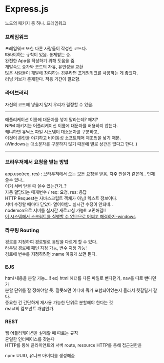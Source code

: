 # Express.js

노드의 패키지 중 하나. 프레임워크<br>

### 프레임워크

프레임워크 또한 다른 사람들이 작성한 코드다.<br>
따라야하는 규칙이 있음. 통제받는 중.<br>
완전한 App을 작성하기 위해 도움을 줌.<br/>
개발속도 증가와 코드의 자유, 유연성을 교환<br/>
많은 사람들이 개발에 참여하는 경우라면 프레임워크를 사용하는 게 좋겠다.<br/>
러닝 커브가 존재한다. 적응 기간이 필요함.<br>

### 라이브러리

자신의 코드에 넣을지 말지 우리가 결정할 수 있음.

<hr>
애플리케이션 이름에 대문자를 넣지 말라는데? 왜지?<br>
NPM 패키지는 어플리케이션 이름에 대문자를 허용하지 않는다.<br>
왜냐하면 유닉스 파일 시스템이 대소문자를 구분하고, <br/>
이것이 혼란을 야기하고 비이동성 소프트웨어 제조법을 낳기 때문.<br>
(Windows는 대소문자를 구분하지 않기 때문에 별로 상관은 없다고 한다..)<br/>
<hr>

### 브라우저에서 요청을 받는 방법

app.use(req, res) : 브라우저에서 오는 모든 요청을 받음. 자주 안쓸거 같은데.. 언제 쓸수 있나..<br/>
이거 서버 닫을 때 쓸수 있는건가..? <br/>
자동 할당되는 매개변수 / req: 요청, res: 응답<br/>
HTTP Request는 자바스크립트 객체가 아님! 텍스트 정보이다.<br/>
서버 수정할 때마다 닫았다 열어야함.. 실시간 수정이 안되네..<br/>
nodemon으로 서버를 실시간 새로고침 가능!! 고민해결!!<br/>
[이 시스템에서 스크립트를 실행할 수 없으므로 어쩌고 해결하기-windows](https://singa-korean.tistory.com/21)

### 라우팅 Routing

경로를 지정하여 경로별로 응답을 다르게 할 수 있다..<br/>
라우팅 경로에 패턴 지정 가능, 변수 지정 가능!<br/>
경로에 변수를 지정하려면 :name 이렇게 쓰면 된다.<br/>

### EJS

html 내용을 분할 가능...!! ex) html 헤더를 다른 파일로 뺀다던가, nav를 따로 뺀다던가<br/>
분할 단위를 잘 정해야할 듯. 잘못쓰면 어디에 뭐가 포함되어있는지 몰라서 헷갈릴거 같다..<br/>
중요한 건 간단하게 재사용 가능한 단위로 분할해야 한다는 것<br/>
react의 컴포넌트 개념인가.

### REST

웹 어플리케이션을 설계할 때 따르는 규칙<br/>
균일한 인터페이스를 갖는다<br/>
HTTP를 통해
클라이언트와 서버
route, resource
HTTP를 통해 접근권한을

npm: UUID, 유니크 아이디를 생성해줌
